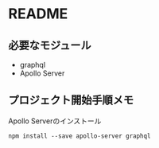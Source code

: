 # README

## 必要なモジュール
- graphql
- Apollo Server

## プロジェクト開始手順メモ
Apollo Serverのインストール

```
npm install --save apollo-server graphql
```